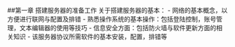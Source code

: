 ##第一章 搭建服务器的准备工作
    关于搭建服务器的基本：
    - 网络的基本概念，以方便进行联网与配置及排错
    - 熟悉操作系统的基本操作：包括登陆控制，账号管理，文本编辑器的使用等技巧
    - 信息安全方面：包括防火墙与软件更新方面的相关知识
    - 该服务器协议所需软件的基本安装，配置，排错等